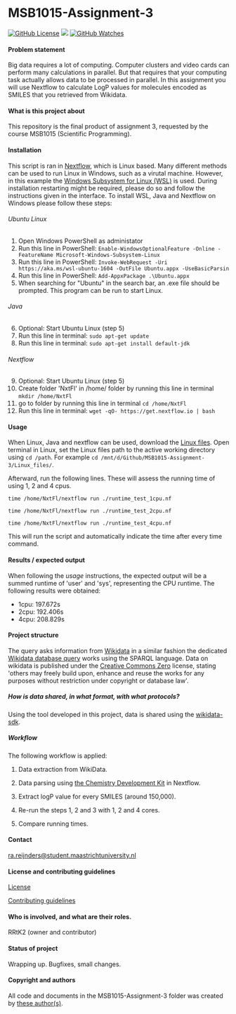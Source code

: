 # MSB1015-Assignment-3

[![GitHub License](https://img.shields.io/github/license/Rrtk2/MSB1015-Assignment-3)](https://github.com/Rrtk2/MSB1015-Assignment-3/blob/master/LICENSE.md) ![](https://img.shields.io/badge/Status-Wrapping_up-green) [![GitHub Watches](https://img.shields.io/github/watchers/Rrtk2/MSB1015-Assignment-3.svg?style=social&label=Watch&maxAge=2592000)](https://github.com/Rrtk2/MSB1015-Assignment-3/watchers) 

#### Problem statement
Big data requires a lot of computing. Computer clusters and video cards can perform
many calculations in parallel. But that requires that your computing task actually
allows data to be processed in parallel. In this assignment you will use Nextflow to
calculate LogP values for molecules encoded as SMILES that you retrieved from
Wikidata.

#### What is this project about
This repository is the final product of assignment 3, requested by the course MSB1015 (Scientific Programming). 


#### Installation
This script is ran in [Nextflow](https://www.nextflow.io/), which is Linux based. Many different methods can be used to run Linux in Windows, such as a virutal machine. However, in this example the [Windows Subsystem for Linux (WSL)](https://docs.microsoft.com/en-us/Windows/wsl/faq) is used. During installation restarting might be required, please do so and follow the instructions given in the interface. To install WSL, Java and Nextflow on Windows please follow these steps:

###### Ubuntu Linux
1) Open Windows PowerShell as administator
2) Run this line in PowerShell: `Enable-WindowsOptionalFeature -Online -FeatureName Microsoft-Windows-Subsystem-Linux`
3) Run this line in PowerShell: `Invoke-WebRequest -Uri https://aka.ms/wsl-ubuntu-1604 -OutFile Ubuntu.appx -UseBasicParsin`
4) Run this line in PowerShell: `Add-AppxPackage .\Ubuntu.appx`
5) When searching for "Ubuntu" in the search bar, an .exe file should be prompted. This program can be run to start Linux.

###### Java
6) Optional: Start Ubuntu Linux (step 5)
7) Run this line in terminal: `sudo apt-get update`
8) Run this line in terminal: `sudo apt-get install default-jdk`

###### Nextflow
9) Optional: Start Ubuntu Linux (step 5)
10) Create folder 'NxtFl' in /home/ folder by running this line in terminal `mkdir /home/NxtFl`
11) go to folder by running this line in terminal `cd /home/NxtFl`
12) Run this line in terminal: `wget -qO- https://get.nextflow.io | bash`

#### Usage
When Linux, Java and nextflow can be used, download the [Linux files](/Linux_files/). 
Open terminal in Linux, set the Linux files path to the active working directory using `cd /path`. For example `cd /mnt/d/Github/MSB1015-Assignment-3/Linux_files/`.

Afterward, run the following lines. These will assess the running time of using 1, 2 and 4 cpus.

`time /home/NxtFl/nextflow run ./runtime_test_1cpu.nf`

`time /home/NxtFl/nextflow run ./runtime_test_2cpu.nf`

`time /home/NxtFl/nextflow run ./runtime_test_4cpu.nf`


This will run the script and automatically indicate the time after every time command.


#### Results / expected output
When following the *usage* instructions, the expected output will be a summed runtime of 'user' and 'sys', representing the CPU runtime. The following results were obtained:
- 1cpu: 197.672s
- 2cpu: 192.406s
- 4cpu: 208.829s

#### Project structure
The query asks information from [Wikidata](http://wikidata.org) in a similar fashion the dedicated [Wikidata database query](https://query.wikidata.org/) works using the SPARQL language. Data on wikidata is published under the [Creative Commons Zero](https://creativecommons.org/share-your-work/public-domain/cc0) license, stating 'others may freely build upon, enhance and reuse the works for any purposes without restriction under copyright or database law'.

##### How is data shared, in what format, with what protocols?
Using the tool developed in this project, data is shared using the [wikidata-sdk](https://www.wikidata.org/w/api.php). 

##### Workflow
The following workflow is applied:

1) Data extraction from WikiData.

2) Data parsing using [the Chemistry Development Kit](https://cdk.github.io/cdk/) in Nextflow.

3) Extract logP value for every SMILES (around 150,000).

4) Re-run the steps 1, 2 and 3 with 1, 2 and 4 cores.

5) Compare running times.


#### Contact
ra.reijnders@student.maastrichtuniversity.nl


#### License and contributing guidelines
[License](/LICENSE.md) 

[Contributing guidelines](/CONTRIBUTING.md) 


#### Who is involved, and what are their roles.
RRtK2 (owner and contributor)


#### Status of project
Wrapping up. Bugfixes, small changes.


#### Copyright and authors
All code and documents in the MSB1015-Assignment-3 folder was created by [these author(s)](/AUTHORS.md).
